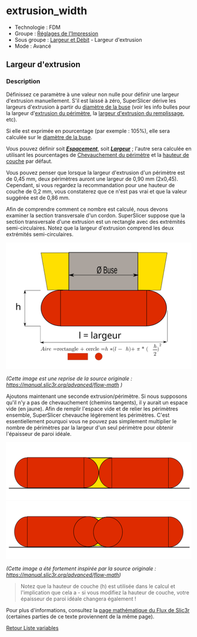 # extrusion_width

* Technologie : FDM
* Groupe : [Réglages de l'Impression](../print_settings/print_settings.md)
* Sous groupe : [Largeur et Débit](../print_settings/print_settings.md#largeur-et-débit) - Largeur d'extrusion
* Mode : Avancé

## Largeur d'extrusion

### Description

Définissez ce paramètre à une valeur non nulle pour définir une largeur d'extrusion manuellement. S'il est laissé à zéro, SuperSlicer  dérive les largeurs d'extrusion à partir du [diamètre de la buse](nozzle_diameter.md) (voir les info bulles pour la largeur d'[extrusion du périmètre](perimeter_extrusion_width.md), la [largeur d'extrusion du remplissage](infill_extrusion_width.md), etc). 

Si elle est exprimée en pourcentage (par exemple : 105%), elle sera calculée sur le [diamètre de la buse](nozzle_diameter.md).

Vous pouvez définir soit ***[Espacement](extrusion_spacing.md)***, soit ***[Largeur](extrusion_width.md)*** ; l'autre sera calculée en utilisant les pourcentages de  [Chevauchement du périmètre](perimeter_overlap.md)  et la [hauteur de couche](layer_height.md) par défaut.

Vous pouvez penser que lorsque la largeur d'extrusion d'un périmètre est de 0,45 mm, deux périmètres auront une largeur de 0,90 mm (2x0,45). Cependant, si vous regardez la recommandation pour une hauteur de couche de 0,2 mm, vous constaterez que ce n'est pas vrai et que la valeur suggérée est de 0,86 mm.

Afin de comprendre comment ce nombre est calculé, nous devons examiner la section transversale d'un cordon. SuperSlicer suppose que la section transversale d'une extrusion est un rectangle avec des extrémités semi-circulaires. Notez que la largeur d'extrusion comprend les deux extrémités semi-circulaires.

![Image : Section d’un cordon](images/extrusion_width/001.svg)

*(Cette image est une reprise de la source originale : <https://manual.slic3r.org/advanced/flow-math> )*

Ajoutons maintenant une seconde extrusion/périmètre. Si nous supposons qu'il n'y a pas de chevauchement (chemins tangents), il y aurait un espace vide (en jaune). Afin de remplir l'espace vide et de relier les périmètres ensemble, SuperSlicer chevauche légèrement les périmètres. C'est essentiellement pourquoi vous ne pouvez pas simplement multiplier le nombre de périmètres par la largeur d'un seul périmètre pour obtenir l'épaisseur de paroi idéale.

![Image : tangence des périmètres](images/extrusion_width/004.svg)
![Image : Chevauchement des périmètres](images/extrusion_width/005.svg)

*(Cette image a été fortement inspirée par la source originale : <https://manual.slic3r.org/advanced/flow-math>)*

> Notez que la hauteur de couche (h) est utilisée dans le calcul et l'implication que cela a - si vous modifiez la hauteur de couche, votre épaisseur de paroi idéale changera également !

Pour plus d'informations, consultez la [page mathématique du Flux de Slic3r](https://manual.slic3r.org/advanced/flow-math) (certaines parties de ce texte proviennent de la même page).

[Retour Liste variables](variable_list.md)